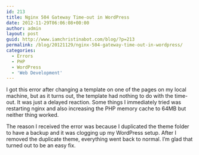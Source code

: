 ```yaml
---
id: 213
title: Nginx 504 Gateway Time-out in WordPress
date: 2012-11-29T06:06:08+00:00
author: admin
layout: post
guid: http://www.iamchristinabot.com/blog/?p=213
permalink: /blog/20121129/nginx-504-gateway-time-out-in-wordpress/
categories:
  - Errors
  - PHP
  - WordPress
  - 'Web Development'
---
```

I got this error after changing a template on one of the pages on my local machine, but as it turns out, the template had nothing to do with the time-out. It was just a delayed reaction. Some things I immediately tried was restarting nginx and also increasing the PHP memory cache to 64MB but neither thing worked.

The reason I received the error was because I duplicated the theme folder to have a backup and it was clogging up my WordPress setup. After I removed the duplicate theme, everything went back to normal. I&#8217;m glad that turned out to be an easy fix.
